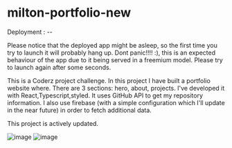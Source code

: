 # milton-portfolio-new
Deployment : --

Please notice that the deployed app might be asleep, so the first time you try to launch it will probably hang up. Dont panic!!!! :), this is an expected behaviour of the app due to it being served in a freemium model. Please try to launch again after some seconds.

This is a Coderz project challenge. In this project I have built a portfolio website where. There are 3 sections: hero, about, projects.
I've developed it with React,Typescript,styled. It uses GitHub API to get my repository information. I also use firebase (with a simple configuration which I'll update in the near future) in order to fetch additional data.

This project is actively updated.

![image](https://user-images.githubusercontent.com/62177111/138614070-862654c3-b36f-4078-ab72-9531775f50ec.png)
![image](https://user-images.githubusercontent.com/62177111/138614089-47229ddb-c92b-4b59-aa10-30670193eda6.png)



